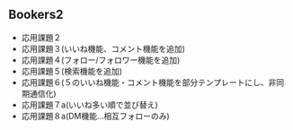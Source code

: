 <h2>Bookers2</h2>

<ul>
  <li>応用課題２</li>
  <li>応用課題３(いいね機能、コメント機能を追加)</li>
  <li>応用課題４(フォロー/フォロワー機能を追加)</li>
  <li>応用課題５(検索機能を追加)</li>
  <li>応用課題６(５のいいね機能・コメント機能を部分テンプレートにし、非同期通信化)</li>
  <li>応用課題７a(いいね多い順で並び替え)</li>
  <li>応用課題８a(DM機能…相互フォローのみ)</li>
</ul>